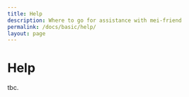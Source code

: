 ```yaml
---
title: Help 
description: Where to go for assistance with mei-friend
permalink: /docs/basic/help/
layout: page 
---
```


# Help

tbc.